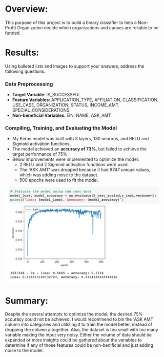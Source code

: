 # Overview: 
This purpose of this project is to build a binary classifier to help a Non-Profit Organization decide which organizations and causes are reliable to be funded.

# Results: 
Using bulleted lists and images to support your answers, address the following questions.

### Data Preprocessing
* **Target Variable**: IS_SUCCESSFUL
* **Feature Variables**: APPLICATION_TYPE, AFFILIATION, CLASSIFICATION, USE_CASE, ORGANIZATION, STATUS, INCOME_AMT, SPECIAL_CONSIDERATIONS
* **Non-beneficial Variables**: EIN, NAME, ASK_AMT

### Compiling, Training, and Evaluating the Model
* My Keras model was built with 3 layers, 130 neurons, and RELU and Sigmoid activation functions.
* The model achieved an **accuracy of 73%**, but failed to achieve the target performance of 75%
* Below improvements were implemented to optimize the model:
  *  2 RELU and 2 Sigmoid activation functions were used.
  *  The 'ASK AMT' was dropped because it had 8747 unique values, which was adding noise to the dataset.
  *  500 epochs were used to fit the model.

<p align='centre'>
<img src='https://github.com/yazhcodes/Neural_Network_Charity_Analysis/blob/main/Resources/Result.png'></img>
</p>

# Summary: 
Despite the several attempts to optimize the model, the desired 75% accuracy could not be achieved. I would recommend to bin the 'ASK AMT' column into categories and utilizing it to train the model better, instead of dropping the column altogether. Also, the dataset is too small with too many variable making the input very noisy. Either the volume of data should be expanded or more insights could be gathered about the variables to determine if any of those features could be non-benificial and just adding noise to the model. 
